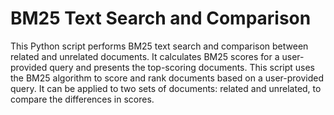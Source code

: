 # BM25 Text Search and Comparison

This Python script performs BM25 text search and comparison between related and unrelated documents.
It calculates BM25 scores for a user-provided query and presents the top-scoring documents.
This script uses the BM25 algorithm to score and rank documents based on a user-provided query.
It can be applied to two sets of documents: related and unrelated, to compare the differences in scores.
